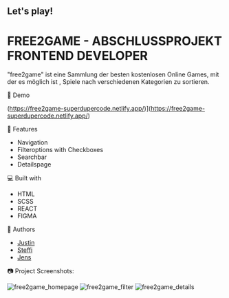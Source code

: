 ## Let's play! 

# FREE2GAME - ABSCHLUSSPROJEKT FRONTEND DEVELOPER
  
"free2game" ist eine Sammlung der besten kostenlosen Online Games, mit der es möglich ist , Spiele nach verschiedenen Kategorien zu sortieren.

🚀 Demo

(https://free2game-superdupercode.netlify.app/)](https://free2game-superdupercode.netlify.app/)

🧐 Features

*   Navigation
*   Filteroptions with Checkboxes
*   Searchbar
*   Detailspage

  
💻 Built with

*   HTML
*   SCSS
*   REACT
*   FIGMA

👥 Authors

- <a href="https://github.com/TheAyes" target="_blank">Justin</a>
- <a href="https://github.com/Maartala" target="_blank">Steffi</a>
- <a href="https://github.com/Jenseko" target="_blank">Jens</a>


📷 Project Screenshots:

![free2game_homepage](https://github.com/codesfromannywhere/free2game/assets/123948041/6ac55a87-69e1-4070-9455-b647d07db3fe)
![free2game_filter](https://github.com/codesfromannywhere/free2game/assets/123948041/a2127ff3-c76b-4674-873f-f7288d146869)
![free2game_details](https://github.com/codesfromannywhere/free2game/assets/123948041/25ee3d97-2321-4ea4-991e-f8ed7585bd73)
